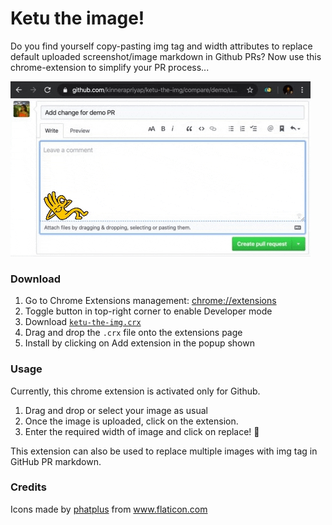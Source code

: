 # Ketu the image!

Do you find yourself copy-pasting img tag and width attributes to replace default uploaded screenshot/image markdown in Github PRs?
Now use this chrome-extension to simplify your PR process...

[![ketu-the-image-demo-gif](ketu-the-image-demo.gif)](https://vimeo.com/385396327)

### Download

1. Go to Chrome Extensions management: [chrome://extensions](chrome://extensions)
2. Toggle button in top-right corner to enable Developer mode
3. Download [`ketu-the-img.crx`](ketu-the-img.crx)
4. Drag and drop the `.crx` file onto the extensions page
5. Install by clicking on Add extension in the popup shown

### Usage 

Currently, this chrome extension is activated only for Github.

1. Drag and drop or select your image as usual
2. Once the image is uploaded, click on the extension.
3. Enter the required width of image and click on replace! :tada:

This extension can also be used to replace multiple images with img tag in GitHub PR markdown.

### Credits

Icons made by <a href="https://www.flaticon.com/authors/phatplus" title="phatplus">phatplus</a> from <a href="https://www.flaticon.com/" title="Flaticon">www.flaticon.com</a>
